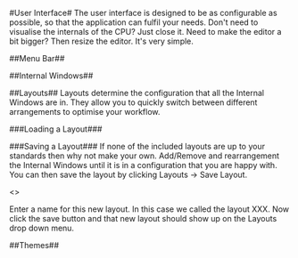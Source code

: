 #User Interface#
The user interface is designed to be as configurable as possible, so that the application can fulfil your needs. Don't need to visualise the internals of the CPU? Just close it. Need to make the editor a bit bigger? Then resize the editor. It's very simple.

##Menu Bar##

##Internal Windows##

##Layouts##
Layouts determine the configuration that all the Internal Windows are in. They allow you to quickly switch between different arrangements to optimise your workflow.

###Loading a Layout###

###Saving a Layout###
If none of the included layouts are up to your standards then why not make your own. Add/Remove and rearrangement the Internal Windows until it is in a configuration that you are happy with. You can then save the layout by clicking Layouts -> Save Layout.

<<IMAGE>>

Enter a name for this new layout. In this case we called the layout XXX. Now click the save button and that new layout should show up on the Layouts drop down menu.

##Themes##
